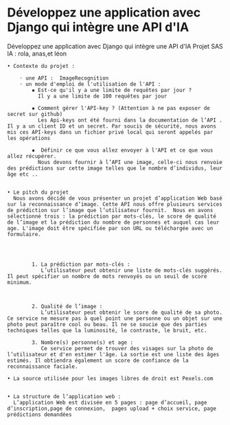 # Développez une application avec Django qui intègre une API d'IA
Développez une application avec Django qui intègre une API d'IA
Projet SAS IA : rola, anas,et léon 



    • Contexte du projet : 

        ◦ une API :  ImageRecognition
        ◦ un mode d'emploi de l'utilisation de l'API : 
            ▪ Est-ce qu'il y a une limite de requêtes par jour ? 
              Il y a une limite de 100 requêtes par jour
              
            ▪ Comment gérer l'API-key ? (Attention à ne pas exposer de secret sur github) 
              Les Api-keys ont été fourni dans la documentation de l’API . Il y a un client ID et un secret. Par soucis de sécurité, nous avons mis ces API-keys dans un fichier privé local qui seront appelés par les opérations

            ▪  Définir ce que vous allez envoyer à l'API et ce que vous allez récupérer. 
              Nous devons fournir à l’API une image, celle-ci nous renvoie des prédictions sur cette image telles que le nombre d’individus, leur âge etc ..
              

    • Le pitch du projet
      Nous avons décidé de vous présenter un projet d’application Web basé sur la reconnaissance d’image. Cette API nous offre plusieurs services de prédiction sur l’image que l’utilisateur fournit.  Nous en avons sélectionné trois : la prédiction par mots-clés, le score de qualité de l’image et la prédiction du nombre de personnes et auquel cas leur age. L'image doit être spécifiée par son URL ou téléchargée avec un formulaire.




            1. La prédiction par mots-clés :
               L’utilisateur peut obtenir une liste de mots-clés suggérés. Il peut spécifier un nombre de mots renvoyés ou un seuil de score minimum. 



            2. Qualité de l’image : 
               L’utilisateur peut obtenir le score de qualité de sa photo. Ce service ne mesure pas à quel point une personne ou un objet sur une photo peut paraître cool ou beau. Il ne se soucie que des parties techniques telles que la luminosité, le contraste, le bruit, etc. 
               
            3. Nombre(s) personne(s) et age :
               Ce service permet de trouver des visages sur la photo de l’utilisateur et d'en estimer l'âge. La sortie est une liste des âges estimés. Il obtiendra également un score de confiance de la reconnaissance faciale. 
               
    • La source utilisée pour les images libres de droit est Pexels.com


    • La structure de l’application web :
      L’application Web est divisée en 5 pages : page d’accueil, page d’inscription,page de connexion,  pages upload + choix service, page prédictions demandées 

